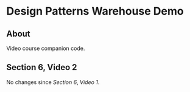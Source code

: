 # Design Patterns Warehouse Demo

## About

Video course companion code.

## Section 6, Video 2

No changes since _Section 6_, _Video 1_.
